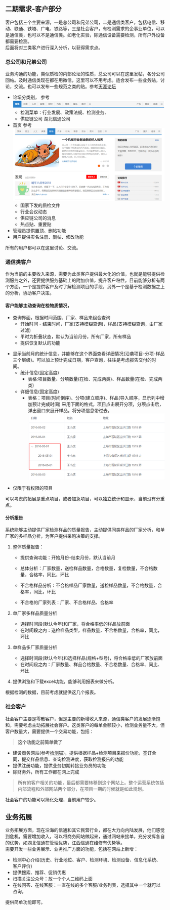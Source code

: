 ## 二期需求-客户部分
客户包括三个主要来源，一是总公司和兄弟公司，二是通信类客户，包括电信、移动、联通、铁塔、广电、铁路等，三是社会客户，有检测需求的企事业单位，可以是通信类，也可以不是通信类。如老化实验，除通信设备需要检测，所有户外设备都需要检测。  
后面将对三类客户进行深入分析，以获得需求点。
### 总公司和兄弟公司
业务沟通的功能，类似质检的内部论坛的性质，总公司可以在这里发帖，各分公司回帖。及时通信类现在都在用微信，这里可以不用考虑。适合发布一些业务贴，讨论，交流。也可以发布一些规范之类的贴。参考[天涯论坛](http://focus.tianya.cn/)
+ 论坛分类别，
参考 ![菜单](./menu.png)
  + 检测菜单：行业发展、政策法规、检测业务、
  + 供应链公司 湖北信通公司
+ 首页
参考![首页](./首页.png)
  + 国家下发的质检文件
  + 行业会议动态
  + 供应链公司的消息
  + 热点贴、重要贴
+ 管理员提供置顶、删帖功能
+ 用户提供实名注册、删帖、修改功能

所有的用户都可以在这里讨论、交流。
### 通信类客户
作为当前的主要收入来源，需要为此类客户提供最大化的价值，也就是能够提供检测服务之外，还要提供服务基础上的附加价值，提升客户粘性。目前能够分析有两个方面，一个是提供客户及时了解检测项目的手段，另外一个是基于检测数据之上的分析，协助客户决策。
#### 客户能够主动查询在检物质情况，
* 查询界面，根据时间范围、厂家、样品来组合查询
  * 开始时间 - 结束时间，厂家(支持模糊查询)，样品(支持模糊查询，由厂家过滤)
  * 平时为折叠状态，默认为当前月份，所有厂家，所有样品
  * 提供恢复默认的功能
- 显示当前月的统计信息，并能够在这个界面查看详细情况(沿袭项目-分项-样品三个层级)。可以加上预计完成日期，客户查询，往往是考虑报告交付的时间。
  - 统计信息(固定高度)
    -  表格:项目数量、分项数量(在检、完成两类)、样品数量(在检、完成两类)
  - 详细信息(固定高度)
	- 表格：项目(时间倒序)、分项(建立顺序)、样品(导入顺序，显示列中增加预计完成时间)
	采用下面的格式，项目点击展开分项，分项点击后，弹出窗口来展开样品。将分项信息带过去。![折叠](./可折叠表格.png)
+ 仅限于有权限的项目

可以考虑的拓展是重点项目，或者加急项目，可以独立统计和显示，当前没有分重点。
#### 分析报告
系统能够主动提供厂家检测样品的质量报告，主动提供同类样品的厂家分析，和单厂家的多样品分析，为客户提供采购决策的支撑。
1. 整体质量报告：
   + 提供查询功能：开始月份-结束月份，默认当前月
   + 总体分析：厂家数量，送检样品数量，合格数量，复检数量，不合格数量，合格率，同比，环比 
   + 不合格样品分析：不合格样品厂家数量，送检样品数量，不合格数量，合格率，同比，环比

   + 不合格的厂家列表：厂家、不合格样品、合格率

1. 单厂家多样品质量分析
   + 选择时间段(默认今年)和厂家，将合格率低的样品放前面
   + 在时间段之内：送检样品类型，样品数量，不合格数量，合格率，同比，环比

1. 单样品多厂家质量分析
   + 选择时间段(默认今年)和选择样品(规格+型号)，将合格率低的厂家放前面
   + 在时间段之内：厂家数量、样品合格数量、不合格数量、合格率、同比、环比
1. 提供浏览和下载excel功能，能够利用报表来做分析。

根据检测的数据，目前考虑就提供这几个报表。
### 社会客户
社会客户主要是零散客户，但是主要的新增收入来源，通信类客户的发展逐渐饱和，需要考虑主动拓展社会客户。这类客户的每单金额较小，检测业务量不大，但客户数量大，需要提供一个交易功能，包括：
> **这个功能之前简单做了**

- 建设商务网站(参考[检测猫](http://www.jiancemao.com/))，提供根据样品+检测项目来报价功能，签订合同，提交样品信息、查询检测进度，获取检测报告的功能
- 提供注册功能，提供业务初期转接业务员的功能
- 除财务外，所有工作都在网上完成
> 所有的客户相关的功能，最后都需要转移到这个网站上。整个运营系统包括内部流程和外部网站两个部分，在项目一期的时候就是如此规划。

社会客户的功能可以简化处理，当前用户较少。
## 业务拓展
业务拓展方面，现在沿海的信通和其它民营行业，都在大力向内陆发展，他们感觉到危机，需要增加收入，可以将商务网站做起来，通过网站来接单，充分发挥各自的优势，如湖北信通在管理优势，江西信通在维修有优势等。  
需要开发一些业务展示、业务推广方面的功能，包括在网站上新增：
* 检测中心介绍(历史、行业地位、客户、检测环境、检测设备、信息化系统、客户评价)
* 提供搜索、推荐、促销优惠
* 扫描关注公众号：放一个个人二维码上面
* 在线问答、在线客服：一直在线的多个客服/业务列表，选择其中一个就可以咨询。

提供简单功能即可。 